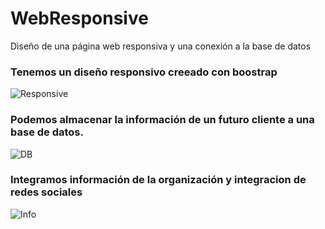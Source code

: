 # WebResponsive
Diseño de una página web responsiva y una conexión a la base de datos

### Tenemos un diseño responsivo creeado con boostrap
![Responsive](https://user-images.githubusercontent.com/43678195/184551758-b004cce5-f536-4f34-9801-4e904189dc37.png)

### Podemos almacenar la información de un futuro cliente a una base de datos.
![DB](https://user-images.githubusercontent.com/43678195/184551770-c1cde0d0-eab3-4692-94a2-3fd975466ac1.png)

### Integramos información de la organización y integracion de redes sociales
![Info](https://user-images.githubusercontent.com/43678195/184551808-d106fe0a-548b-4ddb-8196-86a76e75c846.png)
